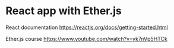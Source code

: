 # React app with Ether.js

React documentation
https://reactjs.org/docs/getting-started.html

Ether.js course
https://www.youtube.com/watch?v=yk7nVp5HTCk